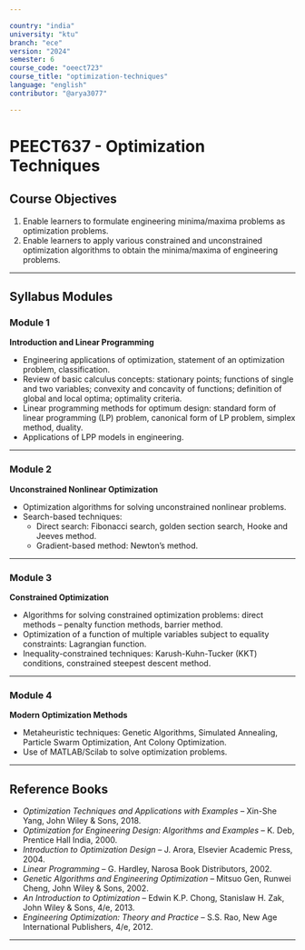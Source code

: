 ```yaml
---

country: "india"
university: "ktu"
branch: "ece"
version: "2024"
semester: 6
course_code: "oeect723"
course_title: "optimization-techniques"
language: "english"
contributor: "@arya3077"

---
```


# PEECT637 - Optimization Techniques

## Course Objectives

1. Enable learners to formulate engineering minima/maxima problems as optimization problems.  
2. Enable learners to apply various constrained and unconstrained optimization algorithms to obtain the minima/maxima of engineering problems.  

---

## Syllabus Modules

### Module 1
**Introduction and Linear Programming**  
- Engineering applications of optimization, statement of an optimization problem, classification.  
- Review of basic calculus concepts: stationary points; functions of single and two variables; convexity and concavity of functions; definition of global and local optima; optimality criteria.  
- Linear programming methods for optimum design: standard form of linear programming (LP) problem, canonical form of LP problem, simplex method, duality.  
- Applications of LPP models in engineering.  

---

### Module 2
**Unconstrained Nonlinear Optimization**  
- Optimization algorithms for solving unconstrained nonlinear problems.  
- Search-based techniques:  
  - Direct search: Fibonacci search, golden section search, Hooke and Jeeves method.  
  - Gradient-based method: Newton’s method.  

---

### Module 3
**Constrained Optimization**  
- Algorithms for solving constrained optimization problems: direct methods – penalty function methods, barrier method.  
- Optimization of a function of multiple variables subject to equality constraints: Lagrangian function.  
- Inequality-constrained techniques: Karush-Kuhn-Tucker (KKT) conditions, constrained steepest descent method.  

---

### Module 4
**Modern Optimization Methods**  
- Metaheuristic techniques: Genetic Algorithms, Simulated Annealing, Particle Swarm Optimization, Ant Colony Optimization.  
- Use of MATLAB/Scilab to solve optimization problems.  

---

## Reference Books

- *Optimization Techniques and Applications with Examples* – Xin-She Yang, John Wiley & Sons, 2018.  
- *Optimization for Engineering Design: Algorithms and Examples* – K. Deb, Prentice Hall India, 2000.  
- *Introduction to Optimization Design* – J. Arora, Elsevier Academic Press, 2004.  
- *Linear Programming* – G. Hardley, Narosa Book Distributors, 2002.  
- *Genetic Algorithms and Engineering Optimization* – Mitsuo Gen, Runwei Cheng, John Wiley & Sons, 2002.  
- *An Introduction to Optimization* – Edwin K.P. Chong, Stanislaw H. Zak, John Wiley & Sons, 4/e, 2013.  
- *Engineering Optimization: Theory and Practice* – S.S. Rao, New Age International Publishers, 4/e, 2012.  

---
